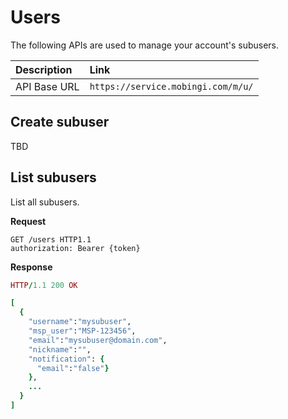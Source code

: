 # Users

The following APIs are used to manage your account's subusers.

| Description | Link |
| :--- | :--- |
| API Base URL | `https://service.mobingi.com/m/u/` |

## Create subuser

TBD

## List subusers

List all subusers.

**Request**

```http
GET /users HTTP1.1
authorization: Bearer {token}
```

**Response**

```ruby
HTTP/1.1 200 OK

[
  {
    "username":"mysubuser",
    "msp_user":"MSP-123456",
    "email":"mysubuser@domain.com",
    "nickname":"",
    "notification": {
      "email":"false"}
    },
    ...
  }
]
```

